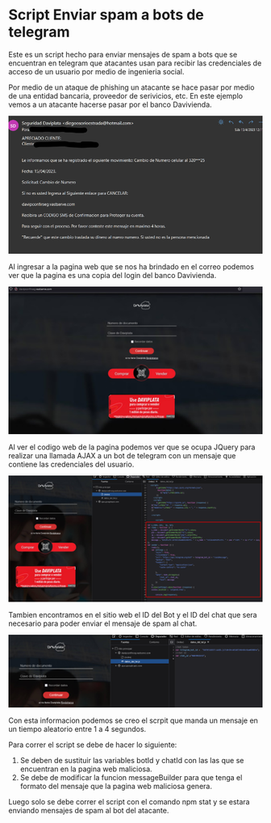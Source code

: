 # Script Enviar spam a bots de telegram

Este es un script hecho para enviar mensajes de spam a bots que se encuentran en telegram que atacantes usan para recibir las credenciales de acceso de un usuario por medio de ingenieria social. 

Por medio de un ataque de phishing un atacante se hace pasar por medio de una entidad bancaria, proveedor de serivicios, etc. En este ejemplo vemos a un atacante hacerse pasar
por el banco Davivienda.

![Ejemplo correo de phishing](./images/Screenshot%202023-05-02%20202554.png)

Al ingresar a la pagina web que se nos ha brindado en el correo podemos ver que la pagina es una copia del login del banco Davivienda.

![Copia del sitio de Davivienda](./images/Screenshot%202023-05-02%20203304.png)

Al ver el codigo web de la pagina podemos ver que se ocupa JQuery para realizar una llamada AJAX a un bot de telegram con un mensaje que contiene las credenciales del usuario.

![Codigo fuente de la pagina web](./images/Screenshot_6.png)

Tambien encontramos en el sitio web el ID del Bot y el ID del chat que sera necesario para poder enviar el mensaje de spam al chat.

![Datos del bot de telegram](./images/Screenshot_1.png)

Con esta informacion podemos se creo el scrpit que manda un mensaje en un tiempo aleatorio entre 1 a 4 segundos.

Para correr el script se debe de hacer lo siguiente: 

1. Se deben de sustituir las variables botId y chatId con las las que se encuentran en la pagina web maliciosa.
2. Se debe de modificar la funcion messageBuilder para que tenga el formato del mensaje que la pagina web maliciosa genera.

Luego solo se debe correr el script con el comando npm stat y se estara enviando mensajes de spam al bot del atacante.